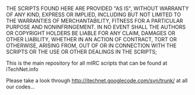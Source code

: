 THE SCRIPTS FOUND HERE ARE PROVIDED "AS IS", WITHOUT WARRANTY OF ANY KIND, EXPRESS OR IMPLIED, INCLUDING BUT NOT LIMITED TO THE WARRANTIES OF MERCHANTABILITY, FITNESS FOR A PARTICULAR PURPOSE AND NONINFRINGEMENT. IN NO EVENT SHALL THE AUTHORS OR COPYRIGHT HOLDERS BE LIABLE FOR ANY CLAIM, DAMAGES OR OTHER LIABILITY, WHETHER IN AN ACTION OF CONTRACT, TORT OR OTHERWISE, ARISING FROM, OUT OF OR IN CONNECTION WITH THE SCRIPTS OR THE USE OR OTHER DEALINGS IN THE SCRIPTS;

This is the main repository for all mIRC scripts that can be found at iTechNet.info

Please take a look through http://itechnet.googlecode.com/svn/trunk/ at all our codes...
